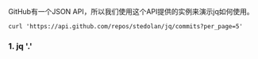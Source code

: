 GitHub有一个JSON API，所以我们使用这个API提供的实例来演示jq如何使用。
```
curl 'https://api.github.com/repos/stedolan/jq/commits?per_page=5'
```

### 1. jq '.'
